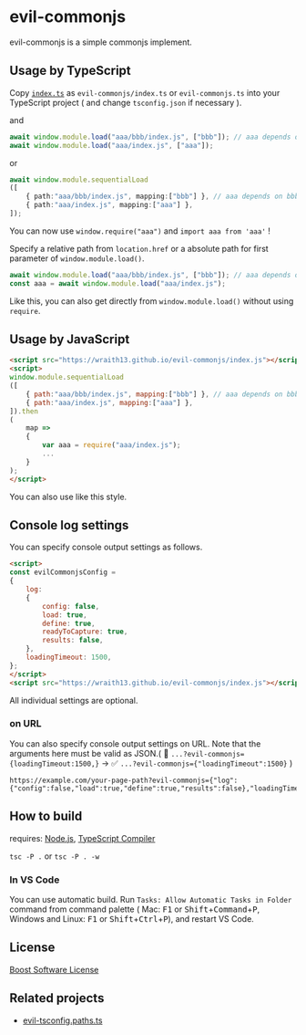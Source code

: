 # evil-commonjs

evil-commonjs is a simple commonjs implement.

## Usage by TypeScript

Copy [`index.ts`](index.ts) as `evil-commonjs/index.ts` or `evil-commonjs.ts` into your TypeScript project ( and change `tsconfig.json` if necessary ).

and

```typescript
await window.module.load("aaa/bbb/index.js", ["bbb"]); // aaa depends on bbb.
await window.module.load("aaa/index.js", ["aaa"]);
```

or

```typescript
await window.module.sequentialLoad
([
    { path:"aaa/bbb/index.js", mapping:["bbb"] }, // aaa depends on bbb.
    { path:"aaa/index.js", mapping:["aaa"] },
]);
```

You can now use `window.require("aaa")` and `import aaa from 'aaa'` !

Specify a relative path from `location.href` or a absolute path for first parameter of `window.module.load()`.

```typescript
await window.module.load("aaa/bbb/index.js", ["bbb"]); // aaa depends on bbb.
const aaa = await window.module.load("aaa/index.js");
```

Like this, you can also get directly from `window.module.load()` without using `require`.

## Usage by JavaScript

```html
<script src="https://wraith13.github.io/evil-commonjs/index.js"></script>
<script>
window.module.sequentialLoad
([
    { path:"aaa/bbb/index.js", mapping:["bbb"] }, // aaa depends on bbb.
    { path:"aaa/index.js", mapping:["aaa"] },
]).then
(
    map =>
    {
        var aaa = require("aaa/index.js");
        ...
    }
);
</script>
```

You can also use like this style.

## Console log settings

You can specify console output settings as follows.

```html
<script>
const evilCommonjsConfig =
{
    log:
    {
        config: false,
        load: true,
        define: true,
        readyToCapture: true,
        results: false,
    },
    loadingTimeout: 1500,
};
</script>
<script src="https://wraith13.github.io/evil-commonjs/index.js"></script>
```

All individual settings are optional.

### on URL

You can also specify console output settings on URL. Note that the arguments here must be valid as JSON.( 🚫 `...?evil-commonjs={loadingTimeout:1500,}` → ✅ `...?evil-commonjs={"loadingTimeout":1500}` )

```url
https://example.com/your-page-path?evil-commonjs={"log":{"config":false,"load":true,"define":true,"results":false},"loadingTimeout":1500}
```

## How to build

requires: [Node.js](https://nodejs.org/), [TypeScript Compiler](https://www.npmjs.com/package/typescript)

`tsc -P .` or `tsc -P . -w`

### In VS Code

You can use automatic build. Run `Tasks: Allow Automatic Tasks in Folder` command from command palette ( Mac: <kbd>F1</kbd> or <kbd>Shift</kbd>+<kbd>Command</kbd>+<kbd>P</kbd>, Windows and Linux: <kbd>F1</kbd> or <kbd>Shift</kbd>+<kbd>Ctrl</kbd>+<kbd>P</kbd>), and restart VS Code.

## License

[Boost Software License](LICENSE_1_0.txt)

## Related projects

- [evil-tsconfig.paths.ts](https://github.com/wraith13/evil-tsconfig.paths.ts)
